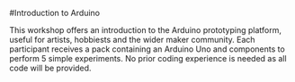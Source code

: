 #Introduction to Arduino

This workshop offers an introduction to the Arduino prototyping platform, useful for artists, hobbiests and the wider maker community. Each participant receives a pack containing an Arduino Uno and components to perform 5 simple experiments. No prior coding experience is needed as all code will be provided.
